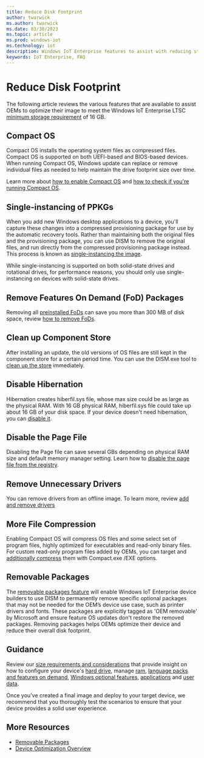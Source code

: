 ```yaml
---
title: Reduce Disk Footprint
author: twarwick
ms.author: twarwick
ms.date: 03/30/2023
ms.topic: article
ms.prod: windows-iot
ms.technology: iot
description: Windows IoT Enterprise features to assist with reducing storage
keywords: IoT Enterprise, FAQ
---
```


# Reduce Disk Footprint

The following article reviews the various features that are available to assist OEMs to optimize their image to meet the Windows IoT Enterprise LTSC [minimum storage requirement](/windows/iot/iot-enterprise/hardware-guidance/hardware_requirements) of 16 GB.

## Compact OS

Compact OS installs the operating system files as compressed files. Compact OS is supported on both UEFI-based and BIOS-based devices. When running Compact OS, Windows update can replace or remove individual files as needed to help maintain the drive footprint size over time.

Learn more about [how to enable Compact OS](/windows-hardware/manufacture/desktop/iot-ent-optimize-images?view=windows-10) and [how to check if you're running Compact OS](/windows-hardware/manufacture/desktop/compact-os?view=windows-10#check-if-youre-running-compact-os).

## Single-instancing of PPKGs

When you add new Windows desktop applications to a device, you'll capture these changes into a compressed provisioning package for use by the automatic recovery tools. Rather than maintaining both the original files and the provisioning package, you can use DISM to remove the original files, and run directly from the compressed provisioning package instead. This process is known as [single-instancing the image](/windows-hardware/manufacture/desktop/compact-os?view=windows-10#single-instancing-of-provisioning-packages).

While single-instancing is supported on both solid-state drives and rotational drives, for performance reasons, you should only use single-instancing on devices with solid-state drives.

## Remove Features On Demand (FoD) Packages

Removing all [preinstalled FoDs](/windows-hardware/manufacture/desktop/features-on-demand-v2--capabilities?view=windows-10) can save you more than 300 MB of disk space, review [how to remove FoDs](/windows-hardware/manufacture/desktop/iot-ent-optimize-images?view=windows-10#remove-features-on-demand-fod-packages).

## Clean up Component Store

After installing an update, the old versions of OS files are still kept in the component store for a certain period time. You can use the DISM.exe tool to [clean up the store](/windows-hardware/manufacture/desktop/iot-ent-optimize-images?view=windows-10#clean-up-component-store) immediately.

## Disable Hibernation

Hibernation creates hiberfil.sys file, whose max size could be as large as the physical RAM. With 16 GB physical RAM, hiberfil.sys file could take up about 16 GB of your disk space. If your device doesn't need hibernation, you can [disable it](/windows-hardware/manufacture/desktop/iot-ent-optimize-images?view=windows-10#disable-hibernation).

## Disable the Page File

Disabling the Page file can save several GBs depending on physical RAM size and default memory manager setting. Learn how to [disable the page file from the registry](/windows-hardware/manufacture/desktop/iot-ent-optimize-images?view=windows-10#disable-the-page-file).

## Remove Unnecessary Drivers

You can remove drivers from an offline image. To learn more, review [add and remove drivers](/windows-hardware/manufacture/desktop/add-and-remove-drivers-to-an-offline-windows-image?view=windows-10)

## More File Compression

Enabling Compact OS will compress OS files and some select set of program files, highly optimized for executables and read-only binary files. For custom read-only program files added by OEMs, you can target and [additionally compress](/windows-hardware/manufacture/desktop/iot-ent-optimize-images?view=windows-10#additional-file-compression) them with Compact.exe /EXE options.

## Removable Packages

The [removable packages feature](/windows/iot/iot-enterprise/optimize-your-device/removable-packages) will enable Windows IoT Enterprise device builders to use DISM to permanently remove specific optional packages that may not be needed for the OEM’s device use case, such as printer drivers and fonts. These packages are explicitly tagged as 'OEM removable' by Microsoft and ensure feature OS updates don't restore the removed packages. Removing packages helps OEMs optimize their device and reduce their overall disk footprint.

## Guidance

Review our [size requirements and considerations](/windows-hardware/manufacture/desktop/compact-os?view=windows-10#size-requirements-and-considerations) that provide insight on how to configure your device's [hard drive](/windows-hardware/manufacture/desktop/compact-os?view=windows-10#hard-drive), manage [ram](/windows-hardware/manufacture/desktop/compact-os?view=windows-10#ram-pagefilesys-and-hiberfilsys), [language packs and features on demand](/windows-hardware/manufacture/desktop/compact-os?view=windows-10#language-packs-and-features-on-demand), [Windows optional features](/windows-hardware/manufacture/desktop/compact-os?view=windows-10#windows-optional-features), [applications](/windows-hardware/manufacture/desktop/compact-os?view=windows-10#applications) and [user data](/windows-hardware/manufacture/desktop/compact-os?view=windows-10#user-data).  

Once you've created a final image and deploy to your target device, we recommend that you thoroughly test the scenarios to ensure that your device provides a solid user experience.

## More Resources

- [Removable Packages](/windows/iot/iot-enterprise/Optimize-Your-Device/Removable-Packages)
- [Device Optimization Overview](/windows/iot/iot-enterprise/Optimize-Your-Device/Overview)
